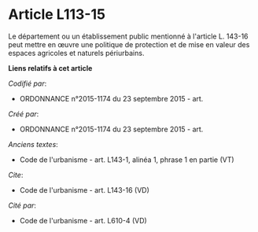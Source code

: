 # Article L113-15

Le département ou un établissement public mentionné à l'article L. 143-16 peut mettre en œuvre une politique de protection et
de mise en valeur des espaces agricoles et naturels périurbains.

**Liens relatifs à cet article**

_Codifié par_:

  - ORDONNANCE n°2015-1174 du 23 septembre 2015 - art.

_Créé par_:

  - ORDONNANCE n°2015-1174 du 23 septembre 2015 - art.

_Anciens textes_:

  - Code de l'urbanisme - art. L143-1, alinéa 1, phrase 1 en partie (VT)

_Cite_:

  - Code de l'urbanisme - art. L143-16 (VD)

_Cité par_:

  - Code de l'urbanisme - art. L610-4 (VD)
